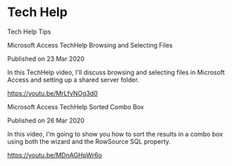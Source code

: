 # Tech Help

Tech Help Tips

Microsoft Access TechHelp Browsing and Selecting Files

Published on 23 Mar 2020

In this TechHelp video, I'll discuss browsing and selecting files in Microsoft Access and setting up a shared server folder.

https://youtu.be/MrLfvNOg3d0

Microsoft Access TechHelp Sorted Combo Box

Published on 26 Mar 2020

In this video, I'm going to show you how to sort the results in a combo box using both the wizard and the RowSource SQL property.

https://youtu.be/MDnAGHpWr6o
